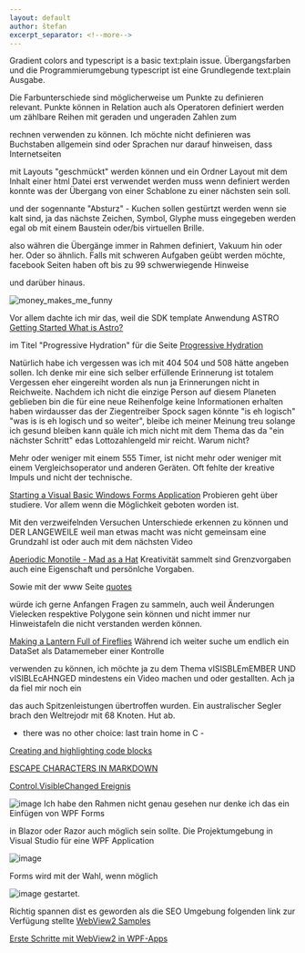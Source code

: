 ```yaml
---
layout: default
author: štefan
excerpt_separator: <!--more-->
---
```

Gradient colors and typescript is a basic text:plain issue.
Übergangsfarben und die Programmierumgebung typescript ist eine Grundlegende text:plain Ausgabe.

Die Farbunterschiede sind möglicherweise um Punkte zu definieren relevant.
Punkte können in Relation auch als Operatoren definiert werden um zählbare Reihen mit geraden und ungeraden Zahlen zum

rechnen verwenden zu können.
Ich möchte nicht definieren was Buchstaben allgemein sind oder Sprachen nur darauf hinweisen, dass Internetseiten

mit Layouts "geschmückt" werden können und ein Ordner Layout mit dem Inhalt einer html Datei erst verwendet werden muss
wenn definiert werden konnte was der Übergang von einer Schablone zu einer nächsten sein soll.

und der sogennante "Absturz" - Kuchen sollen gestürtzt werden wenn sie kalt sind, ja das nächste Zeichen, Symbol, Glyphe
muss eingegeben werden egal ob mit einem Baustein oder/bis virtuellen Brille.

also währen die Übergänge immer in Rahmen definiert, Vakuum hin oder her. Oder so ähnlich.
Falls mit schweren Aufgaben geübt werden möchte, facebook Seiten haben oft bis zu 99 schwerwiegende Hinweise

und darüber hinaus.

![money_makes_me_funny](https://github.com/ledlightjungledStefan/Osterei/assets/75255909/66b1fd9f-b517-428a-b7e4-1dd664528ae3)

Vor allem dachte ich mir das, weil die SDK template Anwendung ASTRO
[Getting Started
What is Astro?](https://docs.astro.build/en/getting-started/)

im Titel "Progressive Hydration"
für die Seite [Progressive Hydration](https://www.patterns.dev/posts/progressive-hydration)


Natürlich habe ich vergessen was ich mit 404 504 und 508 hätte angeben sollen. Ich denke mir
eine sich selber erfüllende Erinnerung ist totalem Vergessen eher eingereiht worden als nun ja
Erinnerungen nicht in Reichweite.
Nachdem ich nicht die einzige Person auf diesem Planeten geblieben bin die für eine neue Reihenfolge
keine Informationen erhalten haben wirdausser das der Ziegentreiber Spock sagen könnte "is eh logisch"
"was is is eh logisch und so weiter",
bleibe ich meiner Meinung treu solange ich gesund bleiben kann quäle ich mich nicht mit dem Thema das
da "ein nächster Schritt" edas Lottozahlengeld mir reicht. Warum nicht?

Mehr oder weniger mit einem 555 Timer, ist nicht mehr oder weniger mit einem Vergleichsoperator
und anderen Geräten. Oft fehlte der kreative Impuls und nicht der technische.

[Starting a Visual Basic Windows Forms Application](https://www.youtube.com/watch?v=EnrOntmxKiM)
Probieren geht über studiere. Vor allem wenn die Möglichkeit geboten worden ist.

Mit den verzweifelnden Versuchen Unterschiede erkennen zu können und DER LANGEWEILE weil man etwas macht
was nicht gemeinsam eine Grundzahl ist oder auch mit dem nächsten Video

[Aperiodic Monotile - Mad as a Hat](https://www.youtube.com/watch?v=vtpswcAfWiI)
Kreativität sammelt sind Grenzvorgaben auch eine Eigenschaft und persönlche Vorgaben.

Sowie mit der www Seite
[quotes](https://developer.mozilla.org/en-US/docs/Web/CSS/quotes)

würde ich gerne Anfangen Fragen zu sammeln, auch weil Änderungen Vielecken respektive
Polygone sein können und nicht immer nur Hinweistafeln die nicht verstanden werden können.

[Making a Lantern Full of Fireflies](https://www.youtube.com/watch?v=iJGPMMMn8VU)
Während ich weiter suche um endlich ein DataSet als Datamemeber einer Kontrolle

verwenden zu können, ich möchte ja zu dem Thema vISISBLEmEMBER UND vISIBLEcAHNGED
mindestens ein Video machen und oder gestallten. Ach ja da fiel mir noch ein

das auch Spitzenleistungen übertroffen wurden. Ein australischer Segler
brach den Weltrejodr mit 68 Knoten. Hut ab.

- there was no other choice: last train home in C -

[Creating and highlighting code blocks](https://docs.github.com/en/get-started/writing-on-github/working-with-advanced-formatting/creating-and-highlighting-code-blocks)

[ESCAPE CHARACTERS IN MARKDOWN](https://whatismarkdown.com/how-to-escape-markdown-characters/#:~:text=Markdown%20is%20not%20a%20new%20language%3B%20it%20is,common%20way%20is%20to%20use%20the%20backslash%20character.)

[Control.VisibleChanged Ereignis](https://learn.microsoft.com/de-de/dotnet/api/system.windows.forms.control.visiblechanged?view=windowsdesktop-7.0)

![image](https://user-images.githubusercontent.com/75255909/206918163-f8577fb9-5257-4c45-8262-bfcb81d6801d.png)
Ich habe den Rahmen nicht genau gesehen nur denke ich das ein Einfügen von WPF Forms

in Blazor oder Razor auch möglich sein sollte.
Die Projektumgebung in Visual Studio für eine WPF Application

![image](https://user-images.githubusercontent.com/75255909/206918880-3b661df3-8b2c-436c-9fb0-8c72a2dd8fd2.png)

Forms 
wird mit der Wahl, wenn möglich

![image](https://user-images.githubusercontent.com/75255909/206918442-39c83f62-091f-4abd-a7fb-08bc70d78989.png)
gestartet.

Richtig spannen dist es geworden als die SEO Umgebung folgenden link zur Verfügung stellte
[WebView2 Samples](https://github.com/MicrosoftEdge/WebView2Samples)

[Erste Schritte mit WebView2 in WPF-Apps](https://learn.microsoft.com/de-de/microsoft-edge/webview2/get-started/wpf)
